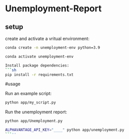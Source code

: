 # Unemployment-Report



## setup

create and activate a vritual environment:

```sh
conda create -n unemployment-env python=3.9

conda activate unemployment-env

Install package dependencies: 
```sh
pip install -r requirements.txt
```

#usage

Run an example script:

```sh
python app/my_script.py
```
Run the unemployment report:

```sh
python app/Unemployment.py

ALPHAVANTAGE_API_KEY="____" python app/unemployment.py
```''
